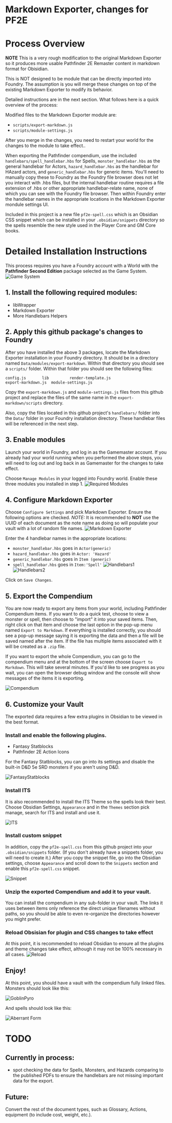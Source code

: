 
# Markdown Exporter, changes for PF2E

# Process Overview

**NOTE** This is a very rough modification to the original Markdown Exporter so it
produces more usable Pathfinder 2E Remaster content in markdown format for Obisidian.

This is NOT designed to be module that can be directly imported into Foundry.  The assumption
is you will merge these changes on top of the existing Markdown Exporter to modify its behavior. 

Detailed instructions are in the next section.  What follows here is a quick overview of the process:

Modified files to the Markdown Exporter module are:
- `scripts/export-markdown.js`
- `scripts/module-settings.js`

After you merge in the changes, you need to restart your world for the changes to the module to 
take effect..

When exporting the Pathfinder compendium, use the included `handlebars/spell_handlebar.hbs` for Spells, `monster_handlebar.hbs` as the general handlebar for Actors, `hazard_handlebar.hbs` as the handlebar for HAzard actors, and `generic_handlebar.hbs` for generic items.  You'll need to manually copy these to Foundry as the Foundry file browser does not let you interact with .hbs files, but the internal handlebar routine requires a file extension of .hbs or other appropriate handlebar-relate name, none of which you can see with the Foundry file browser. Then within Foundry enter the handlebar names in the appropriate locations in the Markdown Exporter mondule settings UI.

Included in this project is a new file `pf2e-spell.css` which is an 
Obsidian CSS snippet which can be installed in your `.obsidian/snippets` directory so the spells resemble the new style used in the Player Core and GM Core books.

# Detailed Installation Instructions

This process requires you have a Foundry account with a World with the **Pathfinder Second Edition** package selected as the Game System.
![Game System](Screenshots/GameSystem.png)

## 1. Install the following required modules:
* libWrapper
* Markdown Exporter
* More Handlebars Helpers

## 2. Apply this github package's changes to Foundry
After you have installed the above 3 packages, locate the Markdown Exporter installation in your Foundry directory.   It should be in a directory named `Data/modules/export-markdown`.  Within that directory you should see a `scripts/` folder.   Within that folder you should see the following files:
``` 
config.js		lib			render-template.js
export-markdown.js	module-settings.js
```

Copy the `export-markdown.js` and `module-settings.js` files from this github project and replace the files of the same name in the `export-markdown/scripts` directory.

Also, copy the files located in this github project's `handlebars/` folder into the `Data/` folder in your Foundry installation directory.    These handlebar files will be referenced in the next step.

## 3. Enable modules
Launch your world in Foundry, and log in as the Gamemaster account.   If you already had your world running when you performed the above steps, you will need to log out and log back in as Gamemaster for the changes to take effect.

Choose `Manage Modules` in your logged into Foundry world.  Enable these three modules you installed in step 1. 
![Required Modules](Screenshots/RequiredModules.png)

## 4. Configure Markdown Exporter
Choose `Configure Settings` and pick Markdown Exporter. Ensure the following options are checked.   _NOTE:_ It is recommended to **NOT** use the UUID of each document as the note name as doing so will populate your vault with a lot of random file names.
![Markdown Exporter](Screenshots/MarkdownExporterSettings.png)

Enter the 4 handlebar names in the appropriate locations:
* `monster_handlebar.hbs` goes in `Actor(generic)`
* `hazard_handlebar.hbs` goes in `Actor: 'Hazard'`
* `generic_handlebar.hbs` goes in `Item (generic)`
* `spell_handlebar.hbs` goes in `Item:'Spell'`
![Handlebars1](Screenshots/MarkdownExporterSettings2.png)
![Handlebars2](Screenshots/MarkdownExporterSettings3.png)

Click on `Save Changes`.

## 5. Export the Compendium
You are now ready to export any items from your world, including Pathfinder Compendium items.  If you want to do a quick test, choose to view a monster or spell, then choose to "import" it into your saved items.   Then, right click on that item and choose the last option in the pop-up menu named `Export to Markdown`. If everything is installed correctly, you should see a pop-up message saying it is exporting the data and then a file will be saved named after the item. If the file has multiple items associated with it will be created as a `.zip` file.

If you want to export the whole Compendium, you can go to the compendium menu and at the bottom of the screen choose `Export to Markdown`.  This will take several minutes.  If you'd like to see progress as you wait, you can open the browser debug window and the console will show messages of the items it is exporting.

![Compendium](Screenshots/Compendium.png)

## 6. Customize your Vault
The exported data requires a few extra plugins in Obsidian to be viewed in the best format.
### Install and enable the following plugins. 
* Fantasy Statblocks
* Pathfinder 2E Action Icons

For the Fantasy Statblocks, you can go into its settings and disable the built-in D&D 5e SRD monsters if you aren't using D&D.

![FantasyStatblocks](Screenshots/FantasyStatblocksPlugin.png)

### Install ITS
It is also recommended to install the ITS Theme so the spells look their best. Choose Obsidian Settings, `Appearance` and in the `Themes` section pick manage, search for ITS and install and use it.

![ITS](Screenshots/InstallITS.png)

### Install custom snippet
In addition, copy the `pf2e-spell.css` from this github project into your `.obsidian/snippets` folder.  (If you don't already have a snippets folder, you will need to create it.)   After you copy the snippet file, go into the Obsidian settings, choose `Appearance` and scroll down to the `Snippets` section and enable this `pf2e-spell.css` snippet.

![Snippet](Screenshots/EnableSnippet.png)

### Unzip the exported Compendium and add it to your vault.
You can install the compendium in any sub-folder in your vault.  The links it uses between items only reference the direct unique filenames without paths, so you should be able to even re-organize the directories however you might prefer.

### Reload Obsisian for plugin and CSS changes to take effect
At this point, it is recommended to reload Obsidian to ensure all the plugins and theme changes take effect, although it may not be 100% necessary in all cases.
![Reload](Screenshots/ReloadApp.png)

## Enjoy!
At this point, you should have a vault with the compendium fully linked files.  Monsters should look like this:

![GoblinPyro](Screenshots/GoblinPyro.png)

And spells should look like this:

![Aberrant Form](Screenshots/AberrantForm.png)

# TODO

## Currently in process:
* spot checking the data for Spells, Monsters, and Hazards comparing to the published PDFs to ensure the handlebars are not missing important data for the export.

## Future:
Convert the rest of the document types, such as Glossary, Actions, equipment (to include cost, weight, etc.).
